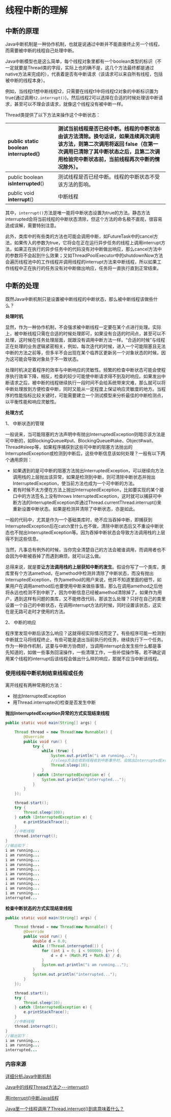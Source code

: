 # 线程中断的理解

## 中断的原理

Java中断机制是一种协作机制，也就是说通过中断并不能直接终止另一个线程，而需要被中断的线程自己处理中断。

Java中断模型也是这么简单，每个线程对象里都有一个boolean类型的标识（不一定就要是Thread类的字段，实际上也的确不是，这几个方法最终都是通过native方法来完成的），代表着是否有中断请求（该请求可以来自所有线程，包括被中断的线程本身）。

例如，当线程t1想中断线程t2，只需要在线程t1中将线程t2对象的中断标识置为true\(通过调用`t2.interrupt()`\)，然后线程2可以选择在合适的时候处理该中断请求，甚至可以不理会该请求，就像这个线程没有被中断一样。

Thread类提供了以下方法来操作这个中断状态：

| public static boolean **interrupted\(\)** | 测试当前线程是否已经中断。线程的中断状态由该方法清除。换句话说，如果连续两次调用该方法，则第二次调用将返回 false（在第一次调用已清除了其中断状态之后，且第二次调用检验完中断状态前，当前线程再次中断的情况除外）。 |
| :--- | :--- |
| public boolean **isInterrupted**\(\) | 测试线程是否已经中断。线程的中断状态不受该方法的影响。 |
| public void **interrupt**\(\) | 中断线程 |

其中，`interrupt()`方法是唯一能将中断状态设置为true的方法。静态方法interrupted会将当前线程的中断状态清除，但这个方法的命名极不直观，很容易造成误解，需要特别注意。

此外，类库中的有些类的方法也可能会调用中断，如FutureTask中的cancel方法，如果传入的参数为true，它将会在正在运行异步任务的线程上调用interrupt方法，如果正在执行的异步任务中的代码没有对中断做出响应，那么cancel方法中的参数将不会起到什么效果；又如ThreadPoolExecutor中的shutdownNow方法会遍历线程池中的工作线程并调用线程的interrupt方法来中断线程，所以如果工作线程中正在执行的任务没有对中断做出响应，任务将一直执行直到正常结束。

## 中断的处理

既然Java中断机制只是设置被中断线程的中断状态，那么被中断线程该做些什么？

**处理时机**

显然，作为一种协作机制，不会强求被中断线程一定要在某个点进行处理。实际上，被中断线程只需在合适的时候处理即可，如果没有合适的时间点，甚至可以不处理，这时候在任务处理层面，就跟没有调用中断方法一样。“合适的时候”与线程正在处理的业务逻辑紧密相关，例如，每次迭代的时候，进入一个可能阻塞且无法中断的方法之前等，但多半不会出现在某个临界区更新另一个对象状态的时候，因为这可能会导致对象处于不一致状态。

处理时机决定着程序的效率与中断响应的灵敏性。频繁的检查中断状态可能会使程序执行效率下降，相反，检查的较少可能使中断请求得不到及时响应。如果发出中断请求之后，被中断的线程继续执行一段时间不会给系统带来灾难，那么就可以将中断处理放到方便检查中断，同时又能从一定程度上保证响应灵敏度的地方。当程序的性能指标比较关键时，可能需要建立一个测试模型来分析最佳的中断检测点，以平衡性能和响应灵敏性。

**处理方式**

1、 中断状态的管理

一般说来，当可能阻塞的方法声明中有抛出InterruptedException则暗示该方法是可中断的，如BlockingQueue\#put、BlockingQueue\#take、Object\#wait、Thread\#sleep等，如果程序捕获到这些可中断的阻塞方法抛出的InterruptedException或检测到中断后，这些中断信息该如何处理？一般有以下两个通用原则：

* 如果遇到的是可中断的阻塞方法抛出InterruptedException，可以继续向方法调用栈的上层抛出该异常，如果是检测到中断，则可清除中断状态并抛出InterruptedException，使当前方法也成为一个可中断的方法。
* 若有时候不太方便在方法上抛出InterruptedException，比如要实现的某个接口中的方法签名上没有throws InterruptedException，这时就可以捕获可中断方法的InterruptedException并通过Thread.currentThread.interrupt\(\)来重新设置中断状态。如果是检测并清除了中断状态，亦是如此。

一般的代码中，尤其是作为一个基础类库时，绝不应当吞掉中断，即捕获到InterruptedException后在catch里什么也不做，清除中断状态后又不重设中断状态也不抛出InterruptedException等。因为吞掉中断状态会导致方法调用栈的上层得不到这些信息。

当然，凡事总有例外的时候，当你完全清楚自己的方法会被谁调用，而调用者也不会因为中断被吞掉了而遇到麻烦，就可以这么做。

总得来说，就是要**让方法调用栈的上层获知中断的发生**。假设你写了一个类库，类库里有个方法amethod，在amethod中检测并清除了中断状态，而没有抛出InterruptedException，作为amethod的用户来说，他并不知道里面的细节，如果用户在调用amethod后也要使用中断来做些事情，那么在调用amethod之后他将永远也检测不到中断了，因为中断信息已经被amethod清除掉了。如果作为用户，遇到这样有问题的类库，又不能修改代码，那该怎么处理？只好在自己的类里设置一个自己的中断状态，在调用interrupt方法的时候，同时设置该状态，这实在是无路可走时才使用的方法。

2、 中断的响应

程序里发现中断后该怎么响应？这就得视实际情况而定了。有些程序可能一检测到中断就立马将线程终止，有些可能是退出当前执行的任务，继续执行下一个任务。作为一种协作机制，这要与中断方协商好，当调用interrupt会发生些什么都是事先知道的，如做一些事务回滚操作，一些清理工作，一些补偿操作等。若不确定调用某个线程的interrupt后该线程会做出什么样的响应，那就不应当中断该线程。

### 使用线程中断机制结束线程或任务

离开线程有两种常用的方法：

* 抛出InterruptedException
* 用Thread.interrupted\(\)检查是否发生中断

**抛出InterruptedException异常的方式实现结束线程**

```java
public static void main(String[] args) {

    Thread thread = new Thread(new Runnable() {
        @Override
        public void run() {
            try {
                while (true) {
                    System.out.println("i am running...");
                    //sleep方法在收到线程收到中断事件时，会抛出InterruptedException异常
                    Thread.sleep(10);
                }
            } catch (InterruptedException e) {
                System.out.println("interrupted...");
            }
        }
    });

    thread.start();
    try {
        Thread.sleep(100);
    } catch (InterruptedException e) {
        e.printStackTrace();
    }
    //中断线程
    thread.interrupt();
}
//输出如下：
i am running...
i am running...
i am running...
i am running...
i am running...
i am running...
i am running...
i am running...
i am running...
i am running...
interrupted...
```

**检查中断状态的方式实现结束线程**

```java
public static void main(String[] args) {

    Thread thread = new Thread(new Runnable() {
        @Override
        public void run() {
            double d = 0.0;
            while (!Thread.interrupted()) {
                for (int i = 0; i < 900000; i++) {
                    d = d + (Math.PI + Math.E) / d;
                }
                System.out.println("i am running...");
            }
            System.out.println("interrupted...");
        }
    });

    thread.start();
    try {
        Thread.sleep(10);
    } catch (InterruptedException e) {
        e.printStackTrace();
    }
    //中断线程
    thread.interrupt();
}
//输出如下：
i am running...
i am running...
interrupted...
```

### 内容来源

[详细分析Java中断机制](http://www.infoq.com/cn/articles/java-interrupt-mechanism)

[Java中的线程Thread方法之---interrupt\(\)](https://blog.csdn.net/jiangwei0910410003/article/details/19962603)

[用interrupt\(\)中断Java线程](http://hapinwater.iteye.com/blog/310558)[ ](https://blog.csdn.net/jiangwei0910410003/article/details/19962603)

[Java里一个线程调用了Thread.interrupt\(\)到底意味着什么？    
](https://www.zhihu.com/question/41048032)

